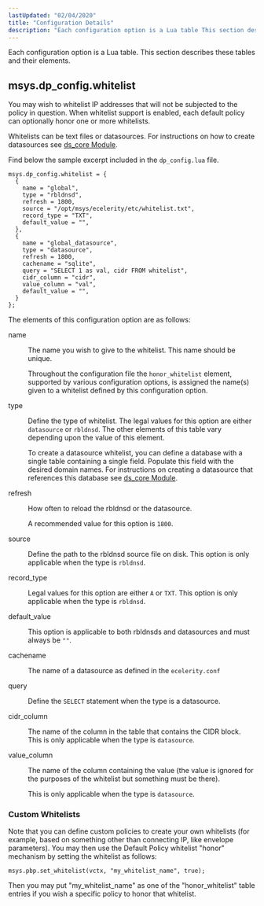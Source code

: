 ```yaml
---
lastUpdated: "02/04/2020"
title: "Configuration Details"
description: "Each configuration option is a Lua table This section describes these tables and their elements You may wish to whitelist IP addresses that will not be subjected to the policy in question When whitelist support is enabled each default policy can optionally honor one or more whitelists Whitelists can be..."
---
```



Each configuration option is a Lua table. This section describes these tables and their elements.

## <a name="policy.default.configuration.msys.dp_config.whitelist"></a> msys.dp_config.whitelist

You may wish to whitelist IP addresses that will not be subjected to the policy in question. When whitelist support is enabled, each default policy can optionally honor one or more whitelists.

Whitelists can be text files or datasources. For instructions on how to create datasources see [ds_core Module](/momentum/3/3-reference/3-reference-modules-ds-core).

Find below the sample excerpt included in the `dp_config.lua` file.

```
msys.dp_config.whitelist = {
  {
    name = "global",
    type = "rbldnsd",
    refresh = 1800,
    source = "/opt/msys/ecelerity/etc/whitelist.txt",
    record_type = "TXT",
    default_value = "",
  },
  {
    name = "global_datasource",
    type = "datasource",
    refresh = 1800,
    cachename = "sqlite",
    query = "SELECT 1 as val, cidr FROM whitelist",
    cidr_column = "cidr",
    value_column = "val",
    default_value = "",
  }
};
```

The elements of this configuration option are as follows:

<dl class="variablelist">

<dt>name</dt>

<dd>

The name you wish to give to the whitelist. This name should be unique.

Throughout the configuration file the `honor_whitelist` element, supported by various configuration options, is assigned the name(s) given to a whitelist defined by this configuration option.

</dd>

<dt>type</dt>

<dd>

Define the type of whitelist. The legal values for this option are either `datasource` or `rbldnsd`. The other elements of this table vary depending upon the value of this element.

To create a datasource whitelist, you can define a database with a single table containing a single field. Populate this field with the desired domain names. For instructions on creating a datasource that references this database see [ds_core Module](/momentum/3/3-reference/3-reference-modules-ds-core).

</dd>

<dt>refresh</dt>

<dd>

How often to reload the rbldnsd or the datasource.

A recommended value for this option is `1800`.

</dd>

<dt>source</dt>

<dd>

Define the path to the rbldnsd source file on disk. This option is only applicable when the type is `rbldnsd`.

</dd>

<dt>record_type</dt>

<dd>

Legal values for this option are either `A` or `TXT`. This option is only applicable when the type is `rbldnsd`.

</dd>

<dt>default_value</dt>

<dd>

This option is applicable to both rbldnsds and datasources and must always be `""`.

</dd>

<dt>cachename</dt>

<dd>

The name of a datasource as defined in the `ecelerity.conf`

</dd>

<dt>query</dt>

<dd>

Define the `SELECT` statement when the type is a datasource.

</dd>

<dt>cidr_column</dt>

<dd>

The name of the column in the table that contains the CIDR block. This is only applicable when the type is `datasource`.

</dd>

<dt>value_column</dt>

<dd>

The name of the column containing the value (the value is ignored for the purposes of the whitelist but something must be there).

This is only applicable when the type is `datasource`.

</dd>

</dl>

### <a name="policy.default.configuration.msys.dp_config.whitelist.custom"></a> Custom Whitelists

Note that you can define custom policies to create your own whitelists (for example, based on something other than connecting IP, like envelope parameters). You may then use the Default Policy whitelist "honor" mechanism by setting the whitelist as follows:

`msys.pbp.set_whitelist(vctx, "my_whitelist_name", true);`

Then you may put "my_whitelist_name" as one of the "honor_whitelist" table entries if you wish a specific policy to honor that whitelist.